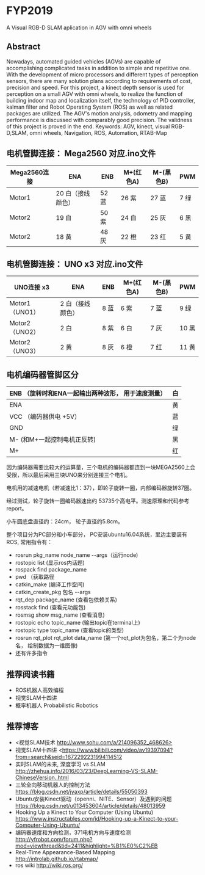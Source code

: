 # FYP2019
A Visual RGB-D SLAM aplication in AGV with omni wheels



## Abstract

Nowadays, automated guided vehicles (AGVs) are capable of accomplishing complicated tasks in addition to simple and repetitive one. With the development of micro processors and different types of perception sensors, there are many solution plans according to requirements of cost, precision and speed. For this project, a kinect depth sensor is used for perception on a small AGV with omni wheels, to realize the function of building indoor map and localization itself, the technology of PID controller, kalman filter and Robot Operating System (ROS) as well as related packages are utilized. The AGV's motion analysis, odometry and mapping performance is discussed with comparably good precision. The validness of this project is proved in the end.
Keywords: AGV, kinect, visual RGB-D,SLAM, omni wheels, Navigation, ROS, Automation, RTAB-Map 

## 

## 电机管脚连接： Mega2560 对应.ino文件

| Mega2560连接 | ENA               | ENB   | M+(红色A) | M-(黑色B) | PWM  |
| ------------ | ----------------- | ----- | --------- | --------- | ---- |
| Motor1       | 20 白（接线颜色） | 52 蓝 | 26 紫     | 27 蓝     | 7 绿 |
| Motor2       | 19 白             | 50 紫 | 24 白     | 25 灰     | 6 黑 |
| Motor2       | 18 黄             | 48 灰 | 22 橙     | 23 红     | 5 黄 |

## 

## 电机管脚连接： UNO x3 对应.ino文件

| UNO连接 x3      | ENA              | ENB  | M+(红色A) | M-(黑色B) | PWM   |
| --------------- | ---------------- | ---- | --------- | --------- | ----- |
| Motor1 （UNO1） | 2 白（接线颜色） | 8 蓝 | 6 紫      | 7 蓝      | 9 绿  |
| Motor2（UNO2）  | 2 白             | 8 紫 | 6 白      | 7 灰      | 10 黑 |
| Motor2（UNO3）  | 2 黄             | 8 灰 | 6 橙      | 7 红      | 11 黄 |

## 

## 电机编码器管脚区分

| ENB （旋转时和ENA一起输出两种波形， 用于速度测量） | 白   |
| -------------------------------------------------- | ---- |
| ENA                                                | 黄   |
| VCC （编码器供电 +5V）                             | 蓝   |
| GND                                                | 绿   |
| M- (和M+一起控制电机正反转)                        | 黑   |
| M+                                                 | 红   |



因为编码器需要比较大的运算量，三个电机的编码器都连到一块MEGA2560上会受限，所以最后采用三块UNO来分别连接三个电机。

 

电机用的减速电机（若减速比1：37），即轮子旋转一圈，内部编码器旋转37圈。 

经过测试，轮子旋转一圈编码器速出约 53735个高电平。测速原理和代码参考report。

小车圆底盘直径约：24cm， 轮子直径约5.8cm。 

整个项目分为PC部分和小车部分， PC安装ubuntu16.04系统，里边主要装有ROS, 常用指令有：

- rosrun pkg_name node_name --args（运行node)
- rostopic list (显示ros内话题)
- rospack find package_name
- pwd （获取路径
- catkin_make (编译工作空间)
- catkin_create_pkg 包名 --args
- rqt_dep package_name (查看包依赖关系)
- rosstack find (查看元功能包)
- rosmsg show msg_name (查看消息)
- rostopic echo topic_name (输出topic在terminal上)
- rostopic type topic_name (查看topic的类型)
- rosrun rqt_plot rqt_plot data_name (第一个rqt_plot为包名，第二个为node名， 绘制数据为一维图像)
- 还有许多指令



## 推荐阅读书籍

- ROS机器人高效编程
- 视觉SLAM十四讲
- 概率机器人 Probabilistic Robotics



## 推荐博客 

- <视觉SLAM技术 http://www.sohu.com/a/214096352_468626>
- 视觉SLAM十四讲 <<https://www.bilibili.com/video/av19397094?from=search&seid=1672292231994114512>
- 实时SLAM的未来, 深度学习 vs SLAM <http://zhehua.info/2016/03/23/DeepLearning-VS-SLAM-ChineseVersion..html>
- 三轮全向移动机器人的控制方法  <https://blog.csdn.net/jyaxp/article/details/55050393>
- Ubuntu安装Kinect驱动（openni、NITE、Sensor）及遇到的问题 <https://blog.csdn.net/u013453604/article/details/48013959>
- Hooking Up a Kinect to Your Computer (Using Ubuntu) <https://www.instructables.com/id/Hooking-up-a-Kinect-to-your-Computer-Using-Ubuntu/>
- 编码器速度和方向检测，371电机方向与速度检测 <http://yfrobot.com/forum.php?mod=viewthread&tid=2411&highlight=%B1%E0%C2%EB>
- Real-Time Appearance-Based Mapping <http://introlab.github.io/rtabmap/>
- ros wiki <http://wiki.ros.org/>